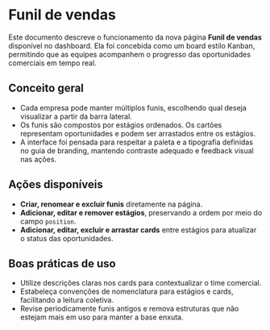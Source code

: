 # Funil de vendas

Este documento descreve o funcionamento da nova página **Funil de vendas** disponível no dashboard. Ela foi concebida como um board estilo Kanban, permitindo que as equipes acompanhem o progresso das oportunidades comerciais em tempo real.

## Conceito geral
- Cada empresa pode manter múltiplos funis, escolhendo qual deseja visualizar a partir da barra lateral.
- Os funis são compostos por estágios ordenados. Os cartões representam oportunidades e podem ser arrastados entre os estágios.
- A interface foi pensada para respeitar a paleta e a tipografia definidas no guia de branding, mantendo contraste adequado e feedback visual nas ações.

## Ações disponíveis
- **Criar, renomear e excluir funis** diretamente na página.
- **Adicionar, editar e remover estágios**, preservando a ordem por meio do campo `position`.
- **Adicionar, editar, excluir e arrastar cards** entre estágios para atualizar o status das oportunidades.

## Boas práticas de uso
- Utilize descrições claras nos cards para contextualizar o time comercial.
- Estabeleça convenções de nomenclatura para estágios e cards, facilitando a leitura coletiva.
- Revise periodicamente funis antigos e remova estruturas que não estejam mais em uso para manter a base enxuta.

